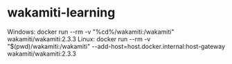 # wakamiti-learning
Windows:
docker run --rm -v "%cd%/wakamiti:/wakamiti" wakamiti/wakamiti:2.3.3
Linux:
docker run --rm -v "$(pwd)/wakamiti:/wakamiti" --add-host=host.docker.internal:host-gateway wakamiti/wakamiti:2.3.3